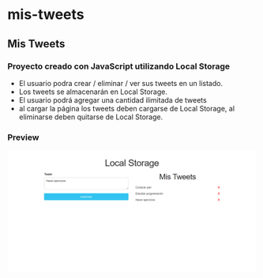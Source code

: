 # mis-tweets
## Mis Tweets
### Proyecto creado con JavaScript utilizando Local Storage
- El usuario podra crear / eliminar / ver sus tweets en un listado.
- Los tweets se almacenarán en Local Storage.
- El usuario podrá agregar una cantidad ilimitada de tweets
- al cargar la página los tweets deben cargarse de Local Storage, al eliminarse deben quitarse de Local Storage.

### Preview

![Screenshot Mis Tweets](https://raw.githubusercontent.com/jorgebarcos/mis-tweets/master/screencapture.png) 

